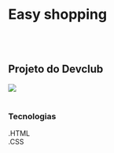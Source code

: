 <h1>Easy shopping</h1>
<br>
<br>
<h2>Projeto do Devclub</h2>

<img src="https://github.com/tomjn7/Shopping-responsivo/blob/Shopping2/Screenshot_2.PRINT.png?raw=true">
<br>
<br>
<h3>Tecnologias</h3>
.HTML
<br>
.CSS
